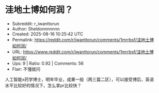 # 洼地土博如何润？

- Subreddit: r_iwanttorun
- Author: Sheldonnnnnnn
- Created: 2025-08-16 10:25:42 UTC
- Permalink: https://reddit.com/r/iwanttorun/comments/1mrrbsf/洼地土博如何润/
- URL: https://www.reddit.com/r/iwanttorun/comments/1mrrbsf/洼地土博如何润/
- Ups: 9 | Ratio: 0.92 | Comments: 56
- Flair: 不懂就问


人工智能x药学博士，明年毕业，成果一般（两三篇二区），可以接受博后，英语水平比较好的情况下，怎么拿pr比较快？

